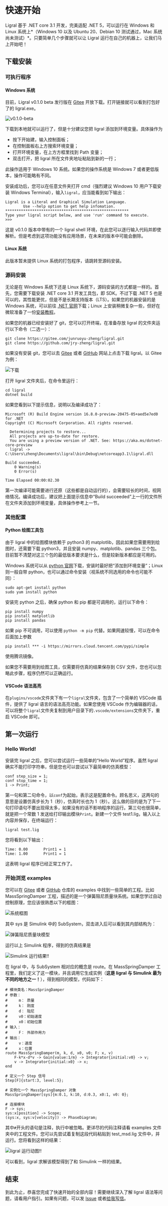 <!-- Copyright (C) 2019-2021 Junruoyu Zheng. Home page: https://junruoyu-zheng.gitee.io/ligral

     Distributed under MIT license.
     See file LICENSE for detail or copy at https://opensource.org/licenses/MIT
-->

# 快速开始

Ligral 基于 .NET core 3.1 开发，完美适配 .NET 5，可以运行在 Windows 和 Linux 系统上*（Windows 10 以及 Ubuntu 20、Debian 10 测试通过，Mac 系统尚未测试）*。只要简单几个步骤就可以让 Ligral 运行在自己的机器上，让我们马上开始吧！

## 下载安装

### 可执行程序

#### Windows 系统

目前，Ligral v0.1.0 beta 发行版在 [Gitee](https://gitee.com/junruoyu-zheng/ligral/releases/v0.1.0-beta) 开放下载。打开链接就可以看到打包好了的 ligral.exe。

![v0.1.0-beta](figures/v0.1.0-beta.png)

下载到本地就可以运行了，但是十分建议您把 ligral 添加到环境变量。具体操作为

- 按下开始建，输入控制面板；
- 在控制面板右上方搜索环境变量；
- 打开环境变量，在上方方框里找到 Path 变量；
- 双击打开，把 ligral 所在文件夹地址粘贴到新的一行；

此操作适用于 Windows 10 系统。如果您的操作系统是 Windows 7 或者更低版本，操作可能略有不同。

安装成功后，您可以在任意文件夹打开 cmd（强烈建议 Windows 10 用户下载安装 Windows Terminal），输入`ligral`，应当能看到如下输出：

    Ligral is a Literal and Graphical Simulation Language.
            Use --help option to get help infomation.
    *******************************************************
    Type your ligral script below, and use 'run' command to execute.
    >>>

这是 v0.1.0 版本中带有的一个 ligral shell 环境，在此您可以逐行输入代码并即使解析。但是考虑到这项功能没有应用场景，在未来的版本中可能会删除。

#### Linux 系统

此版本暂未提供 Linux 系统的打包程序，请跳转至源码安装。

### 源码安装

无论是在 Windows 系统下还是 Linux 系统下，源码安装的方式都是一样的。首先，您需要下载安装 .NET core 3.1 开发工具包，即 SDK。不过下载 .NET 5 也是可以的，其性能更优，但是不是长期支持版本（LTS）。如果您的机器安装的是 Windows 系统，可以前往 [.NET 官网](https://dotnet.microsoft.com/download/dotnet-core)下载；Linux 上安装稍微复杂一些，但好在微软准备了一份[安装教程](https://docs.microsoft.com/zh-cn/dotnet/core/install/linux)。

如果您的机器已经安装好了 git，您可以打开终端，在准备存放 ligral 的文件夹运行以下命令（二选一）：

    git clone https://gitee.com/junruoyu-zheng/ligral.git
    git clone https://github.com/jry-zheng/ligral.git

如果没有安装 git，您可以去 [Gitee](https://gitee.com/junruoyu-zheng/ligral) 或者 [GitHub](https://github.com/jry-zheng/ligral) 网站上点击下载 ligral。以 Gitee 为例：

![下载](figures/download.png)

打开 ligral 文件夹后，在命令里运行：

    cd ligral
    dotnet build

如果您看到以下提示信息，说明以及编译成功了：

    Microsoft (R) Build Engine version 16.8.0-preview-20475-05+aed5e7ed0 for .NET
    Copyright (C) Microsoft Corporation. All rights reserved.

      Determining projects to restore...
      All projects are up-to-date for restore.
      You are using a preview version of .NET. See: https://aka.ms/dotnet-core-preview
      ligral -> C:\Users\zheng\Documents\ligral\bin\Debug\netcoreapp3.1\ligral.dll

    Build succeeded.
        0 Warning(s)
        0 Error(s)

    Time Elapsed 00:00:02.30

第一次编译可能需要进行还原（这些都是自动运行的），会需要较长的时间，视网络情况。编译成功后，建议把上面提示信息中“Build succeeded”上一行的文件所在文件夹添加到环境变量，具体操作参考上一节。

### 其他配置

#### Python 绘图工具包

由于 ligral 中的绘图模块依赖于 python3 的 matplotlib，因此如果您需要用到绘图时，还需要下载 python3，并且安装 numpy、matplotlib、pandas 三个包。目前暂不清楚对这三个包的最低版本要求是什么，但是较新版本都应是可用的。

Windows 系统可以从 [python 官网](https://www.python.org/downloads/windows/)下载，安装时最好把“添加到环境变量”；Linux 则一般自带 python，也可以通过命令安装（视系统不同选用的命令也可能不同）：

    sudo apt-get install python
    sudo yum install python

安装完 python 之后，确保 python 和 pip 都是可调用的，运行以下命令：

    pip install numpy
    pip install matplotlib
    pip install pandas

如果 pip 不可调用，可以使用 `python -m pip` 代替。如果网速较慢，可以在命令后面加上参数 

    pip install *** -i https://mirrors.cloud.tencent.com/pypi/simple

使用腾讯镜像。

如果您不需要用到绘图工具，仅需要将仿真的结果保存到 CSV 文件，您也可以忽略此步骤，程序仍然可以正确运行。

#### VSCode 语法高亮

在`plugins/vscode`文件夹下有一个`ligral`文件夹，包含了一个简单的 VSCode 插件，提供了 ligral 语言的语法高亮功能。如果您使用 VSCode 作为编辑器的话，可以将整个`ligral`文件夹复制到用户目录下的`.vscode/extensions`文件夹下，重启 VSCode 即可。

## 第一次运行

### Hello World!

安装完 ligral 之后，您可以尝试运行一些简单的“Hello World”程序。虽然 ligral 确实不能打印字符串，但是您也可以尝试以下最简单的仿真模型：

    conf step_size = 1;
    conf stop_time = 1;
    1 -> Print;

第一句和第二句命令，以`conf`为起始，表示这是配置命令。顾名思义，这两句的意思是设置仿真步长为 1（秒），仿真时长也为 1（秒）。这么做的目的是为了下一句打印语句不要出现得太多，如果没有的话不影响程序的运行。第三句也很简单，就是把一个常数 1 发送给打印输出模块`Print`。新建一个文件 test1.lig，输入以上内容并保存，在终端运行：

    ligral test.lig

您将看到以下输出：

    Time: 0.00       Print1 = 1
    Time: 1.00       Print1 = 1

这表明 ligral 程序已经正常工作了。

### 开始浏览 examples

您可以在 [Gitee](https://gitee.com/junruoyu-zheng/ligral) 或者 [GitHub](https://github.com/jry-zheng/ligral) 仓库的 examples 中找到一些简单的工程。比如 MassSpringDamper 工程，描述的是一个弹簧阻尼质量块系统。如果您学过自动控制原理，您应该很熟悉以下的框图：

![系统框图](figures/system.png)

其中 sys 是 Simulink 中的 SubSystem，双击进入后可以看到其内部结构为：

![弹簧阻尼质量块模型](figures/model.png)

运行以上 Simulink 程序，得到的仿真结果是

![Simulink 运行结果!!](figures/simulink-plots.png)

在 ligral 中，与 SubSystem 相对应的概念是 route。在 MassSpringDamper 工程里，我们定义了这一模块，并且调用它生成实例（**这是 ligral 与 Simulink 最为不同的地方之一！**），得到相同的模型，代码如下：

    # 模块类名：MassSpringDamper
    # 参数：
    #     m： 质量
    #     k： 刚度
    #     d： 阻尼
    #     v0：初始速度
    #     x0：初始位置
    # 输入：
    #     F： 外部作用力
    # 输出：
    #     v：速度
    #     x：位置
    route MassSpringDamper(m, k, d, x0, v0; F; x, v)
        F-k*x-d*v -> Gain{value:1/m} -> Integrator{initial:v0} -> v;
        v -> Integrator{initial:x0} -> x;
    end

    # 定义一个 Step 信号
    Step[F]{start:3, level:5};

    # 实例化一个 MassSpringDamper 对象
    MassSpringDamper[sys]{m:0.1, k:10, d:0.3, x0:1, v0: 0};

    # 连接模块
    F -> sys;
    sys:x[position] -> Scope;
    (sys:x, sys:v[velocity]) -> PhaseDiagram;

其中`#`开头的语句是注释，执行中被忽略。更详尽的代码注释请看 examples 文件夹中的工程文件。您可以先尝试着复制这段代码粘贴到 test_msd.lig 文件中，并运行。您将看到这样的结果：

![ligral 运行动图!!](figures/mass-spring-damper.gif)

可以看到，ligral 求解该模型得到了和 Simulink 一样的结果。

## 结束

到此为止，恭喜您完成了快速开始的全部内容！需要继续深入了解 ligral 语法等问题，请看用户指引。如果有问题，可以发 [Issue](https://gitee.com/junruoyu-zheng/ligral/issues) 或者[给我写信](mailto:zhengjry@outlook.com)。